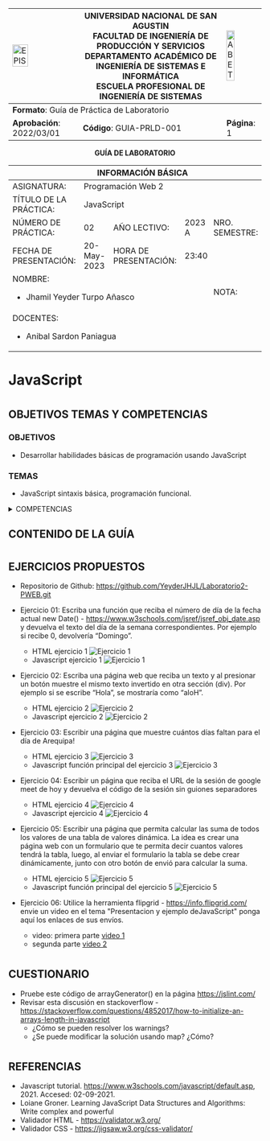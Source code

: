 <div align="center">
<table>
    <theader>
        <tr>
            <td><img src="https://github.com/rescobedoq/pw2/blob/main/epis.png?raw=true" alt="EPIS" style="width:50%; height:auto"/></td>
            <th>
                <span style="font-weight:bold;">UNIVERSIDAD NACIONAL DE SAN AGUSTIN</span><br />
                <span style="font-weight:bold;">FACULTAD DE INGENIERÍA DE PRODUCCIÓN Y SERVICIOS</span><br />
                <span style="font-weight:bold;">DEPARTAMENTO ACADÉMICO DE INGENIERÍA DE SISTEMAS E INFORMÁTICA</span><br />
                <span style="font-weight:bold;">ESCUELA PROFESIONAL DE INGENIERÍA DE SISTEMAS</span>
            </th>
            <td><img src="https://github.com/rescobedoq/pw2/blob/main/abet.png?raw=true" alt="ABET" style="width:50%; height:auto"/></td>
        </tr>
    </theader>
    <tbody>
        <tr><td colspan="3"><span style="font-weight:bold;">Formato</span>: Guía de Práctica de Laboratorio</td></tr>
        <tr><td><span style="font-weight:bold;">Aprobación</span>:  2022/03/01</td><td><span style="font-weight:bold;">Código</span>: GUIA-PRLD-001</td><td><span style="font-weight:bold;">Página</span>: 1</td></tr>
    </tbody>
</table>
</div>

<div align="center">
<span style="font-weight:bold;">GUÍA DE LABORATORIO</span><br />
</div>


<table>
<theader>
  <tr><th colspan="6">INFORMACIÓN BÁSICA</th></tr>
</theader>
<tbody>
  <tr><td>ASIGNATURA:</td><td colspan="5">Programación Web 2</td></tr>
  <tr><td>TÍTULO DE LA PRÁCTICA:</td><td colspan="5">JavaScript</td></tr>
  <tr>
    <td>NÚMERO DE PRÁCTICA:</td><td>02</td><td>AÑO LECTIVO:</td><td>2023 A</td><td>NRO. SEMESTRE:</td><td>III</td>
  </tr>
  <tr><td>FECHA DE PRESENTACIÓN:</td><td>20-May-2023</td><td>HORA DE PRESENTACIÓN:</td><td colspan="3">23:40</td></tr>
  <tr>
    <td colspan="4">NOMBRE:
      <ul>
        <li>Jhamil Yeyder Turpo Añasco</li>
      </ul>
    </td>
    <td>NOTA:</td><td></td>
  </tr>
  <tr>
    <td colspan="6" width="1000px">DOCENTES:
      <ul>
        <li>Anibal Sardon Paniagua</li>
      </ul>
    </td>
  </tr>
</tdbody>
</table>

# JavaScript

#

## OBJETIVOS TEMAS Y COMPETENCIAS

### OBJETIVOS

- Desarrollar habilidades básicas de programación usando JavaScript

### TEMAS
- JavaScript sintaxis básica, programación funcional.

<details>
<summary>COMPETENCIAS</summary>

- C.c Diseña responsablemente sistemas, componentes o procesos para satisfacer necesidades dentro de restricciones realistas: económicas, medio ambientales, sociales, políticas, éticas, de salud, de seguridad, manufacturación y sostenibilidad.
- C.m Construye responsablemente soluciones siguiendo un proceso adecuado llevando a cabo las pruebas ajustada a los recursos disponibles del cliente.
- C.p Aplica de forma flexible técnicas, métodos, principios, normas, estándares y herramientas de ingeniería necesarias para la construcción de software e implementación de sistemas de información.

</details>

## CONTENIDO DE LA GUÍA

#

## EJERCICIOS PROPUESTOS
- Repositorio de Github: https://github.com/YeyderJHJL/Laboratorio2-PWEB.git
- Ejercicio 01: Escriba una función que reciba el número de día de la fecha actual new Date() - https://www.w3schools.com/jsref/jsref_obj_date.asp  y devuelva el texto del día de la semana correspondientes. Por ejemplo si recibe 0, devolvería “Domingo”.
  - HTML ejercicio 1
![Ejercicio 1](images/ejercicio1h.png)
  - Javascript ejercicio 1
![Ejercicio 1](images/ejercicio1j.png)

- Ejercicio 02: Escriba una página web que reciba un texto y al presionar un botón muestre el mismo texto invertido en otra sección (div). Por ejemplo si se escribe “Hola”, se mostraría como “aloH”.
  - HTML ejercicio 2
![Ejercicio 2](images/ejercicio2h.png)
  - Javascript ejercicio 2
![Ejercicio 2](images/ejercicio2j.png)

- Ejercicio 03: Escribir una página que muestre cuántos días faltan para el día de Arequipa!
  - HTML ejercicio 3
![Ejercicio 3](images/ejercicio3h.png)
  - Javascript función principal del ejercicio 3
![Ejercicio 3](images/ejercicio3j.png)

- Ejercicio 04: Escribir un página que reciba el URL de la sesión de google meet de hoy y devuelva el código de la sesión sin guiones separadores
  - HTML ejercicio 4
![Ejercicio 4](images/ejercicio4h.png)
  - Javascript ejercicio 4
![Ejercicio 4](images/ejercicio4j.png)

- Ejercicio 05: Escribir una página que permita calcular las suma de todos los valores de una tabla de valores dinámica. La idea es crear una página web con un formulario que te permita decir cuantos valores tendrá la tabla, luego, al enviar el formulario la tabla se debe crear dinámicamente, junto con otro botón de envió para calcular la suma.
  - HTML ejercicio 5
![Ejercicio 5](images/ejercicio5h.png)
  - Javascript función principal del ejercicio 5
![Ejercicio 5](images/ejercicio5j.png)

- Ejercicio 06: Utilice la herramienta flipgrid - https://info.flipgrid.com/ envie un video en el tema "Presentacion y ejemplo deJavaScript" ponga aquí los enlaces de sus envíos.
  - video: primera parte
[video 1](https://flip.com/s/YNqVHbUx1QGW)
  - segunda parte
[video 2](https://flip.com/s/NuoqLbaVyTDK)

#

## CUESTIONARIO
- Pruebe este código de arrayGenerator() en la página https://jslint.com/
- Revisar esta discusión en stackoverflow - https://stackoverflow.com/questions/4852017/how-to-initialize-an-arrays-length-in-javascript
    - ¿Cómo se pueden resolver los warnings?
    - ¿Se puede modificar la solución usando map? ¿Cómo?

#

## REFERENCIAS
- Javascript tutorial. https://www.w3schools.com/javascript/default.asp, 2021. Accesed: 02-09-2021.
- Loiane Groner. Learning JavaScript Data Structures and Algorithms: Write complex and powerful
- Validador HTML - https://validator.w3.org/
- Validador CSS - https://jigsaw.w3.org/css-validator/
